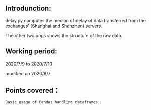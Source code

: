 Introdunction:
--------------------------

delay.py computes the median of delay of data transferred from the exchanges' (Shanghai and Shenzhen) servers.

The other two pngs shows the structure of the raw data.

Working period:
-------------------------
2020/7/9 to 2020/7/10

modified on 2020/8/7

Points covered：
-------------
    Basic usage of Pandas handling dataframes.
    